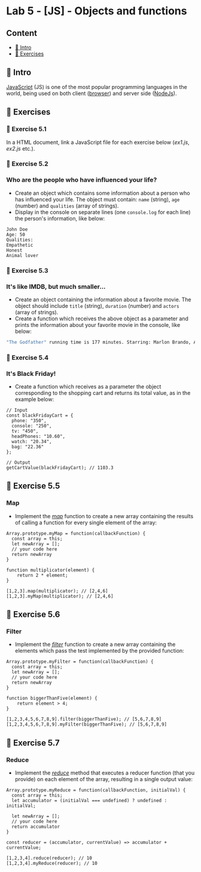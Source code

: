 # Lab 5 - [JS] - Objects and functions

## Content

- [🦉 Intro](#-Intro)
- [🎢 Exercises](#-Exercises)

## 🦉 Intro

[JavaScript](https://ro.wikipedia.org/wiki/JavaScript) (JS) is one of the most popular programming languages ​​in the world, being used on both client ([browser](https://en.wikipedia.org/wiki/Web_browser)) and server side ([NodeJs](https://nodejs.org/en/)).

## 🎢 Exercises

### 💪 Exercise 5.1

In a HTML document, link a JavaScript file for each exercise below (_ex1.js_, _ex2.js_ etc.).

### 💪 Exercise 5.2

### Who are the people who have influenced your life?

- Create an object which contains some information about a person who has influenced your life. The object must contain: `name` (string), `age` (number) and `qualities` (array of strings).
- Display in the console on separate lines (one `console.log` for each line) the person's information, like below:

```JS
John Doe
Age: 50
Qualities:
Empathetic
Honest
Animal lover
```

### 💪 Exercise 5.3

### It's like IMDB, but much smaller...

- Create an object containing the information about a favorite movie. The object should include `title` (string), `duration` (number) and `actors` (array of strings).
- Create a function which receives the above object as a parameter and prints the information about your favorite movie in the console, like below:

```bash
"The Godfather" running time is 177 minutes. Starring: Marlon Brando, Al Pacino, James Caan, Richard Castellano"
```

### 💪 Exercise 5.4

### It's Black Friday!

- Create a function which receives as a parameter the object corresponding to the shopping cart and returns its total value, as in the example below:

```JS
// Input
const blackFridayCart = {
  phone: "350",
  console: "250",
  tv: "450",
  headPhones: "10.60",
  watch: "20.34",
  bag: "22.36"
};

// Output
getCartValue(blackFridayCart); // 1103.3
```

## 🎁 Exercise 5.5

### Map

- Implement the _[map](https://developer.mozilla.org/en-US/docs/Web/JavaScript/Reference/Global_Objects/Array/map)_ function to create a new array containing the results of calling a function for every single element of the array:

```JS
Array.prototype.myMap = function(callbackFunction) {
  const array = this;
  let newArray = [];
  // your code here
  return newArray
}

function multiplicator(element) {
    return 2 * element;
}

[1,2,3].map(multiplicator); // [2,4,6]
[1,2,3].myMap(multiplicator); // [2,4,6]
```

## 🎁 Exercise 5.6

### Filter

- Implement the _[filter](https://developer.mozilla.org/en-US/docs/Web/JavaScript/Reference/Global_Objects/Array/filter)_ function to create a new array containing the elements which pass the test implemented by the provided function:

```JS
Array.prototype.myFilter = function(callbackFunction) {
  const array = this;
  let newArray = [];
  // your code here
  return newArray
}

function biggerThanFive(element) {
    return element > 4;
}

[1,2,3,4,5,6,7,8,9].filter(biggerThanFive); // [5,6,7,8,9]
[1,2,3,4,5,6,7,8,9].myFilter(biggerThanFive); // [5,6,7,8,9]
```

## 🎁 Exercise 5.7

### Reduce

- Implement the _[reduce](https://developer.mozilla.org/en-US/docs/Web/JavaScript/Reference/Global_Objects/Array/reduce)_ method that executes a reducer function (that you provide) on each element of the array, resulting in a single output value:

```JS
Array.prototype.myReduce = function(callbackFunction, initialVal) {
  const array = this;
  let accumulator = (initialVal === undefined) ? undefined : initialVal;

  let newArray = [];
  // your code here
  return accumulator
}

const reducer = (accumulator, currentValue) => accumulator + currentValue;

[1,2,3,4].reduce(reducer); // 10
[1,2,3,4].myReduce(reducer); // 10
```

